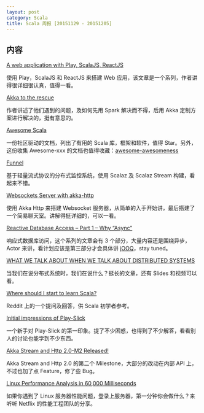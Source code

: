 ```yaml
---
layout: post
category: Scala
title: Scala 周报 [20151129 - 20151205]
---
```


## 内容

[A web application with Play, ScalaJS, ReactJS ](http://www.wayofquality.de/scala/play/scalajs/reactjs/castillo-01-initial-setup/)

使用 Play，ScalaJS 和 ReactJS 来搭建 Web 应用，该文章是一个系列，作者讲得很详细很认真，值得一看。

[Akka to the rescue](http://blog.premium-minds.com/akka-to-the-rescue/)

作者讲述了他们遇到的问题，及如何先用 Spark 解决而不得，后用 Akka 定制方案进行解决的，挺有意思的。

[Awesome Scala](https://github.com/lauris/awesome-scala)

一份社区驱动的文档，列出了有用的 Scala 库，框架和软件，值得 Star。另外，这份收集 Awesome-xxx 的文档也值得收藏：[awesome-awesomeness](https://github.com/bayandin/awesome-awesomeness)

[Funnel](http://oncue.github.io/funnel/)

基于轻量流式协议的分布式监控系统，使用 Scalaz 及 Scalaz Stream 构建，看起来不错。

[Websockets Server with akka-http](http://blog.scalac.io/2015/07/30/websockets-server-with-akka-http.html)

使用 Akka Http 来搭建 Websocket 服务器，从简单的入手开始讲，最后搭建了一个简易聊天室。讲解得挺详细的，可以一看。

[Reactive Database Access – Part 1 – Why “Async”](http://blog.jooq.org/2015/12/03/reactive-database-access-part-1-why-async/)

响应式数据库访问，这个系列的文章会有 3 个部分，大量内容还是围绕异步，Actor 来讲，看计划应该是第三部分才会具体讲 [jOOQ](http://www.jooq.org)，stay tuned。

[WHAT WE TALK ABOUT WHEN WE TALK ABOUT DISTRIBUTED SYSTEMS](http://videlalvaro.github.io/2015/12/learning-about-distributed-systems.html)

当我们在说分布式系统时，我们在说什么？挺长的文章，还有 Slides 和视频可以看。

[Where should I start to learn Scala?](https://www.reddit.com/r/scala/comments/3v4s5o/where_should_i_start_to_learn_scala/)

Reddit 上的一个提问及回答，供 Scala 初学者参考。

[Initial impressions of Play-Slick](https://www.reddit.com/r/scala/comments/3vai4m/initial_impressions_of_playslick/)

一个新手对 Play-Slick 的第一印象。提了不少困惑，也得到了不少解答，看看别人的讨论也能学到不少东西。

[Akka Stream and Http 2.0-M2 Released!](http://akka.io/news/2015/11/30/akka-streams-2.0-M2-released.html)

Akka Stream and Http 2.0 的第二个 Milestone，大部分的改动在内部 API 上，不过也加了点 Feature，修了些 Bug。

[Linux Performance Analysis in 60,000 Milliseconds](http://techblog.netflix.com/2015/11/linux-performance-analysis-in-60s.html)

如果你遇到了 Linux 服务器性能问题，登录上服务器，第一分钟你会做什么？来听听 Netflix 的性能工程团队的分享。
